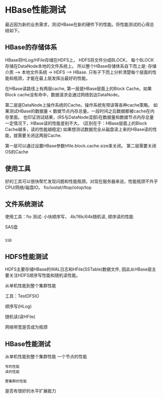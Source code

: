 HBase性能测试
============================

最近因为新的业务需求，测试HBase在新的硬件下的性能。将性能测试的心得总结如下。

HBase的存储体系
--------------------
HBase将HLog/HFile存储在HDFS上， HDFS将文件分成BLOCK，
每个BLOCK存储在DataNode本地的文件系统上。
所以整个HBase存储体系自下而上是: 存储介质 --> 本地文件系统 -> HDFS --> HBase.
只有子下而上分析清楚每个层面的性能和瓶颈，才能在最上层发挥出最好的性能。

在HBase读路径上有两层cache, 第一层是HBase层面上的Block Cache。如果Block
cache没有命中，数据请求会通过网络到达DataNode。

第二层是DataNode上操作系统的Cache。操作系统有预读等各种cache策略。
如果测试HBase的数据量 < 数据节点内存总量。一段时间之后数据都被cache在内存里面。
也印证测试结果，(RS与DataNode混部)在数据量和数据节点内存总量一定情况下，HBase读的性能差别不大。
(区别在于：HBase层面上的Block Cache越多，读的性能越稳定)
如果想测试数据完全从磁盘读上来的HBase读的性能，就需要关闭这两层Cache.

第一层可以通过设置HBase参数hfile.block.cache.size来关闭。
第二层需要关闭OS的Cache

使用工具
---------------------
好的工具可以很快帮忙发现问题和性能瓶颈。对现在服务器来说，性能瓶颈不外乎CPU/网络/磁盘IO。
fio/iostat/iftop/iotop/top

文件系统测试
---------------------
使用工具：fio
测试: 小块顺序写， 4k/16k/64k随机读, 顺序读的性能

SAS盘
~~~~~

SSD
~~~~~

HDFS性能测试
----------------------
HDFS主要存储HBase的WAL日志和HFile(SSTable)数据文件, 因此从HBase层主要关注HDFS顺序写性能和随机读性能。

从单机性能到整个集群性能

工具：TestDFSIO

顺序写(HLog)

随机读(读HFile)

网络带宽是否成为瓶颈


HBase性能测试
----------------------
从单机性能到整个集群性能
一个节点的性能
~~~~~~~~~~~~~~
写的性能
读的性能

整集群的性能
~~~~~~~~~~~~~~
是否有很好的水平扩展能力
